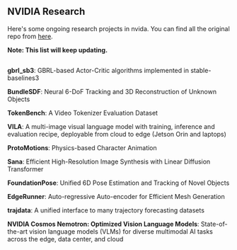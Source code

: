 ## NVIDIA Research

Here's some ongoing research projects in nvida. You can find all the original repo from [here](https://github.com/NVlabs).

**Note: This list will keep updating.**
## 

**gbrl_sb3**: GBRL-based Actor-Critic algorithms implemented in stable-baselines3


**BundleSDF**: Neural 6-DoF Tracking and 3D Reconstruction of Unknown Objects


**TokenBench**: A Video Tokenizer Evaluation Dataset


**VILA**: A multi-image visual language model with training, inference and evaluation recipe, deployable from cloud to edge (Jetson Orin and laptops)


**ProtoMotions**: Physics-based Character Animation


**Sana**: Efficient High-Resolution Image Synthesis with Linear Diffusion Transformer


**FoundationPose**: Unified 6D Pose Estimation and Tracking of Novel Objects



**EdgeRunner**: Auto-regressive Auto-encoder for Efficient Mesh Generation


**trajdata**: A unified interface to many trajectory forecasting datasets


**NVIDIA Cosmos Nemotron: Optimized Vision Language Models**: State-of-the-art vision language models (VLMs) for diverse multimodal AI tasks across the edge, data center, and cloud
